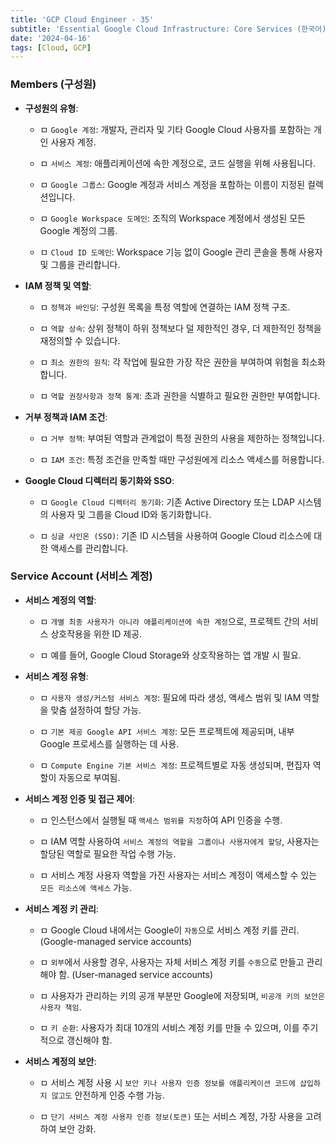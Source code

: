 ```yaml
---
title: 'GCP Cloud Engineer - 35'
subtitle: 'Essential Google Cloud Infrastructure: Core Services (한국어) - Members(구성원) / 서비스 계정(Service Account)'
date: '2024-04-16'
tags: [Cloud, GCP]
---
```


### Members (구성원)


- **구성원의 유형**:
  
  - ㅁ `Google 계정`: 개발자, 관리자 및 기타 Google Cloud 사용자를 포함하는 개인 사용자 계정.
  
  - ㅁ `서비스 계정`: 애플리케이션에 속한 계정으로, 코드 실행을 위해 사용됩니다.
  
  - ㅁ `Google 그룹스`: Google 계정과 서비스 계정을 포함하는 이름이 지정된 컬렉션입니다.
  
  - ㅁ `Google Workspace 도메인`: 조직의 Workspace 계정에서 생성된 모든 Google 계정의 그룹.
  
  - ㅁ `Cloud ID 도메인`: Workspace 기능 없이 Google 관리 콘솔을 통해 사용자 및 그룹을 관리합니다.


- **IAM 정책 및 역할**:
  
  - ㅁ `정책과 바인딩`: 구성원 목록을 특정 역할에 연결하는 IAM 정책 구조.
  
  - ㅁ `역할 상속`: 상위 정책이 하위 정책보다 덜 제한적인 경우, 더 제한적인 정책을 재정의할 수 있습니다.
  
  - ㅁ `최소 권한의 원칙`: 각 작업에 필요한 가장 작은 권한을 부여하여 위험을 최소화합니다.
  
  - ㅁ `역할 권장사항과 정책 통계`: 초과 권한을 식별하고 필요한 권한만 부여합니다.


- **거부 정책과 IAM 조건**:
  
  - ㅁ `거부 정책`: 부여된 역할과 관계없이 특정 권한의 사용을 제한하는 정책입니다.
  
  - ㅁ `IAM 조건`: 특정 조건을 만족할 때만 구성원에게 리소스 액세스를 허용합니다.


- **Google Cloud 디렉터리 동기화와 SSO**:
  
  - ㅁ `Google Cloud 디렉터리 동기화`: 기존 Active Directory 또는 LDAP 시스템의 사용자 및 그룹을 Cloud ID와 동기화합니다.
  
  - ㅁ `싱글 사인온 (SSO)`: 기존 ID 시스템을 사용하여 Google Cloud 리소스에 대한 액세스를 관리합니다.

### Service Account (서비스 계정)


- **서비스 계정의 역할**:
  
  - ㅁ `개별 최종 사용자가 아니라 애플리케이션에 속한 계정`으로, 프로젝트 간의 서비스 상호작용을 위한 ID 제공.
  
  - ㅁ 예를 들어, Google Cloud Storage와 상호작용하는 앱 개발 시 필요.


- **서비스 계정 유형**:
  
  - ㅁ `사용자 생성/커스텀 서비스 계정`: 필요에 따라 생성, 액세스 범위 및 IAM 역할을 맞춤 설정하여 할당 가능.
  
  - ㅁ `기본 제공 Google API 서비스 계정`: 모든 프로젝트에 제공되며, 내부 Google 프로세스를 실행하는 데 사용.
  
  - ㅁ `Compute Engine 기본 서비스 계정`: 프로젝트별로 자동 생성되며, 편집자 역할이 자동으로 부여됨.


- **서비스 계정 인증 및 접근 제어**:
  
  - ㅁ 인스턴스에서 실행될 때 `액세스 범위를 지정`하여 API 인증을 수행.
  
  - ㅁ IAM 역할 사용하여 `서비스 계정의 역할을 그룹이나 사용자에게 할당`, 사용자는 할당된 역할로 필요한 작업 수행 가능.
  
  - ㅁ 서비스 계정 사용자 역할을 가진 사용자는 서비스 계정이 액세스할 수 있는 `모든 리소스에 액세스` 가능.


- **서비스 계정 키 관리**:
  
  - ㅁ Google Cloud 내에서는 Google이 `자동`으로 서비스 계정 키를 관리. (Google-managed service accounts)
  
  - ㅁ `외부`에서 사용할 경우, 사용자는 자체 서비스 계정 키를 `수동`으로 만들고 관리해야 함. (User-managed service accounts)
  
  - ㅁ 사용자가 관리하는 키의 공개 부분만 Google에 저장되며, `비공개 키의 보안은 사용자 책임`.
  
  - ㅁ `키 순환`: 사용자가 최대 10개의 서비스 계정 키를 만들 수 있으며, 이를 주기적으로 갱신해야 함.


- **서비스 계정의 보안**:
  
  - ㅁ 서비스 계정 사용 시 `보안 키나 사용자 인증 정보를 애플리케이션 코드에 삽입하지 않고도` 안전하게 인증 수행 가능.
  
  - ㅁ `단기 서비스 계정 사용자 인증 정보(토큰)` 또는 서비스 계정, 가장 사용을 고려하여 보안 강화.
